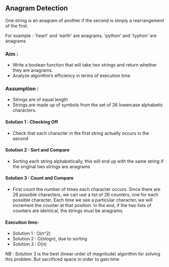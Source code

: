 
## Anagram Detection
One string is an anagram of another if the second is simply a rearrangement of the first. 

For example : 'heart' and 'earth' are anagrams, 'python' and 'typhon' are anagrams 

### Aim : 
* Write a boolean function that will take two strings and return whether they are anagrams.
* Analyze algorithm’s efficiency in terms of execution time

### Assumption : 
* Strings are of equal length 
* Strings are made up of symbols from the set of 26 lowercase alphabetic characters. 

#### Solution 1 : Checking Off 
- Check that each character in the first string actually occurs in the second

#### Solution 2 : Sort and Compare 
- Sorting each string alphabetically, this will end up with the same string if the original two strings are anagrams

#### Solution 3 : Count and Compare 
-  First count the number of times each character occurs. Since there are 26 possible characters, we can use a list of 26 counters, one for each possible character. Each time we see a particular character, we will increment the counter at that position. In the end, if the two lists of counters are identical, the strings must be anagrams.

#### Execution time:

   * Solution 1 : O(n^2)
   * Solution 2 : O(nlogn), due to sorting
   * Solution 3 : O(n)

NB : Solution 3 is the best (linear order of magnitude) algorithm for solving this problem. But sacrificed space in order to gain time











